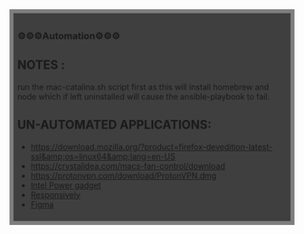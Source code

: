 
<div style="background:rgba(0,0,0,0.5);padding:0.5em;">
<div style="background:rgba(0,0,0,0.5);padding:0.5em;">
<h3>⚙️⚙️⚙️Automation⚙️⚙️⚙️</h3>   

## NOTES : 
run the mac-catalina.sh script first as this will install homebrew and node which if left uninstalled will cause the ansible-playbook to fail. 


## UN-AUTOMATED APPLICATIONS: 
* https://download.mozilla.org/?product=firefox-devedition-latest-ssl&amp;os=linux64&amp;lang=en-US 
* https://crystalidea.com/macs-fan-control/download
* https://protonvpn.com/download/ProtonVPN.dmg
* <a href="/content/dam/develop/external/us/en/documents/Intel%20Power%20Gadget.dmg">Intel Power gadget</a>  
* <a href="https://github.com/manojVivek/responsively-app/releases/download/v0.8.0/ResponsivelyApp-0.8.0.dmg">Responsively</a> 
* <a href="/download/desktop/mac/">Figma</a> 




